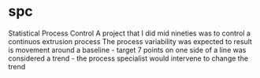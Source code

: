 # spc
Statistical Process Control
A project that I did mid nineties
was to control a continuos extrusion process 
The process variability was expected to result is movement around a baseline - target
7 points on one side of a line was considered a trend - the process specialist would intervene to change the trend

